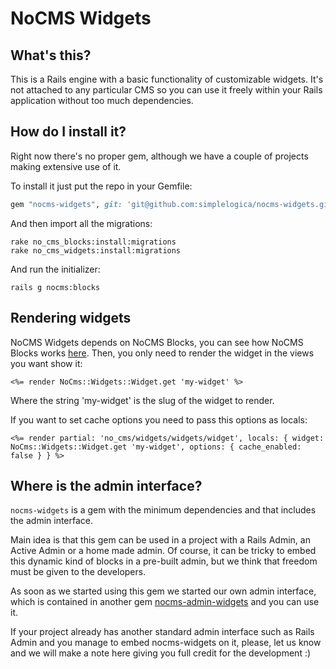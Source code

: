 # NoCMS Widgets

## What's this?

This is a Rails engine with a basic functionality of customizable widgets. It's not attached to any particular CMS so you can use it freely within your Rails application without too much dependencies.

## How do I install it?

Right now there's no proper gem, although we have a couple of projects making extensive use of it.

To install it just put the repo in your Gemfile:

```ruby
gem "nocms-widgets", git: 'git@github.com:simplelogica/nocms-widgets.git'
```

And then import all the migrations:

```
rake no_cms_blocks:install:migrations
rake no_cms_widgets:install:migrations
```

And run the initializer:

```
rails g nocms:blocks
```

## Rendering widgets

NoCMS Widgets depends on NoCMS Blocks, you can see how NoCMS Blocks works [here](https://github.com/simplelogica/nocms-blocks). Then, you only need to render the widget in the views you want show it:

```rails
<%= render NoCms::Widgets::Widget.get 'my-widget' %>
```
Where the string 'my-widget' is the slug of the widget to render.

If you want to set cache options you need to pass this options as locals:
```rails
<%= render partial: 'no_cms/widgets/widgets/widget', locals: { widget: NoCms::Widgets::Widget.get 'my-widget', options: { cache_enabled: false } } %>
```

## Where is the admin interface?

`nocms-widgets` is a gem with the minimum dependencies and that includes the admin interface.

Main idea is that this gem can be used in a project with a Rails Admin, an Active Admin or a home made admin. Of course, it can be tricky to embed this dynamic kind of blocks in a pre-built admin, but we think that freedom must be given to the developers.

As soon as we started using this gem we started our own admin interface, which is contained in another gem [nocms-admin-widgets](https://github.com/simplelogica/nocms-admin-widgets) and you can use it.

If your project already has another standard admin interface such as Rails Admin and you manage to embed nocms-widgets on it, please, let us know and we will make a note here giving you full credit for the development :)
